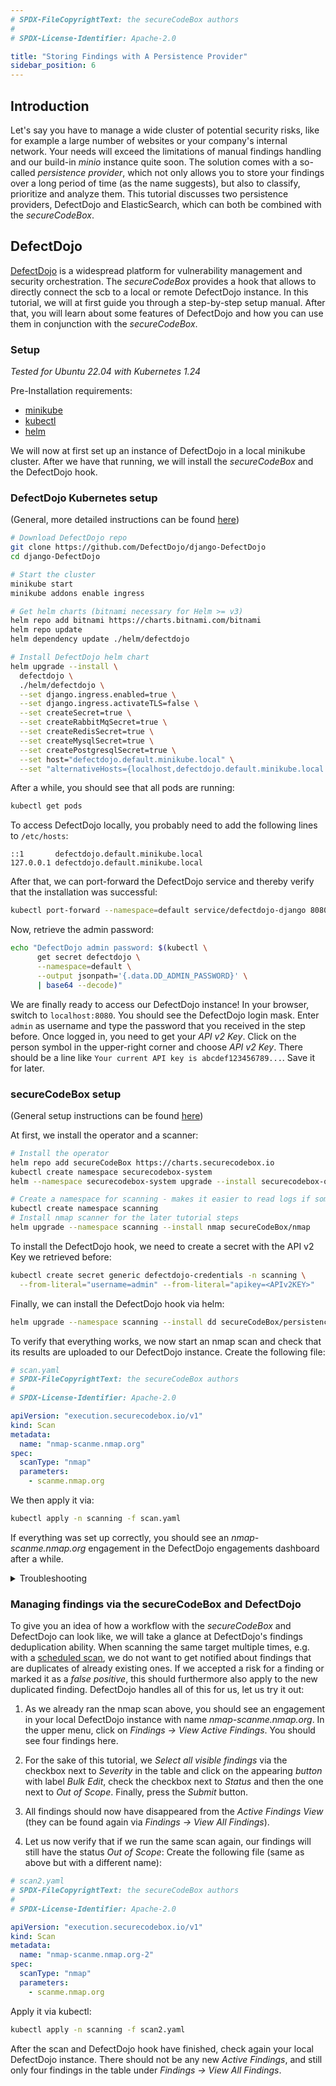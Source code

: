 ```yaml
---
# SPDX-FileCopyrightText: the secureCodeBox authors
#
# SPDX-License-Identifier: Apache-2.0

title: "Storing Findings with A Persistence Provider"
sidebar_position: 6
---
```


## Introduction 

Let's say you have to manage a wide cluster of potential security risks, like for example a large number of websites or
your company's internal network. Your needs will exceed the limitations of manual findings handling and our build-in
*minio* instance quite soon. The solution comes with a so-called *persistence provider*, which not only allows you
to store your findings over a long period of time (as the name suggests), but also to classify, prioritize and analyze 
them. This tutorial discusses two persistence providers, DefectDojo and ElasticSearch, which can both be combined with
the _secureCodeBox_.

## DefectDojo

[DefectDojo](https://github.com/DefectDojo/django-DefectDojo) is a widespread platform for vulnerability management
and security orchestration. The _secureCodeBox_ provides a hook that allows to directly connect the scb to a local
or remote DefectDojo instance. In this tutorial, we will at first guide you through a step-by-step setup manual.
After that, you will learn about some features of DefectDojo and how you can use them in conjunction with the
_secureCodeBox_.

### Setup
*Tested for Ubuntu 22.04 with Kubernetes 1.24*

Pre-Installation requirements:
* [minikube](https://kubernetes.io/de/docs/tasks/tools/install-minikube/)
* [kubectl](https://kubernetes.io/docs/tasks/tools/install-kubectl-linux/)
* [helm](https://helm.sh/docs/intro/install/)

We will now at first set up an instance of DefectDojo in a local minikube cluster. After we have that running,
we will install the _secureCodeBox_ and the DefectDojo hook.

### DefectDojo Kubernetes setup 
(General, more detailed instructions can be found [here](https://github.com/DefectDojo/django-DefectDojo/blob/dev/readme-docs/KUBERNETES.md))
```bash
# Download DefectDojo repo
git clone https://github.com/DefectDojo/django-DefectDojo
cd django-DefectDojo

# Start the cluster
minikube start
minikube addons enable ingress

# Get helm charts (bitnami necessary for Helm >= v3)
helm repo add bitnami https://charts.bitnami.com/bitnami
helm repo update
helm dependency update ./helm/defectdojo

# Install DefectDojo helm chart
helm upgrade --install \
  defectdojo \
  ./helm/defectdojo \
  --set django.ingress.enabled=true \
  --set django.ingress.activateTLS=false \
  --set createSecret=true \
  --set createRabbitMqSecret=true \
  --set createRedisSecret=true \
  --set createMysqlSecret=true \
  --set createPostgresqlSecret=true \
  --set host="defectdojo.default.minikube.local" \
  --set "alternativeHosts={localhost,defectdojo.default.minikube.local:8080,defectdojo-django.default.svc}"
```

After a while, you should see that all pods are running:
```bash
kubectl get pods
```

To access DefectDojo locally, you probably need to add the following lines to `/etc/hosts`:
```text
::1       defectdojo.default.minikube.local
127.0.0.1 defectdojo.default.minikube.local
```

After that, we can port-forward the DefectDojo service and thereby verify that the installation was successful:
```bash
kubectl port-forward --namespace=default service/defectdojo-django 8080:80
```

Now, retrieve the admin password:
```bash
echo "DefectDojo admin password: $(kubectl \
      get secret defectdojo \
      --namespace=default \
      --output jsonpath='{.data.DD_ADMIN_PASSWORD}' \
      | base64 --decode)"
```

We are finally ready to access our DefectDojo instance! In your browser, switch to `localhost:8080`. You should see
the DefectDojo login mask. Enter `admin` as username and type the password that you received in the step before.
Once logged in, you need to get your *API v2 Key*. Click on the person symbol in the upper-right corner and choose
*API v2 Key*. There should be a line like `Your current API key is abcdef123456789...`. Save it for later.

### secureCodeBox setup
(General setup instructions can be found [here](https://www.securecodebox.io/docs/getting-started/installation))

At first, we install the operator and a scanner:
```bash
# Install the operator
helm repo add secureCodeBox https://charts.securecodebox.io
kubectl create namespace securecodebox-system
helm --namespace securecodebox-system upgrade --install securecodebox-operator secureCodeBox/operator

# Create a namespace for scanning - makes it easier to read logs if something went wrong
kubectl create namespace scanning
# Install nmap scanner for the later tutorial steps
helm upgrade --namespace scanning --install nmap secureCodeBox/nmap
```

To install the DefectDojo hook, we need to create a secret with the API v2 Key we retrieved before:
```bash
kubectl create secret generic defectdojo-credentials -n scanning \
  --from-literal="username=admin" --from-literal="apikey=<APIv2KEY>"
```

Finally, we can install the DefectDojo hook via helm:
```bash
helm upgrade --namespace scanning --install dd secureCodeBox/persistence-defectdojo
```

To verify that everything works, we now start an nmap scan and check that its results are uploaded to our DefectDojo
instance. Create the following file:
```yaml
# scan.yaml
# SPDX-FileCopyrightText: the secureCodeBox authors
#
# SPDX-License-Identifier: Apache-2.0

apiVersion: "execution.securecodebox.io/v1"
kind: Scan
metadata:
  name: "nmap-scanme.nmap.org"
spec:
  scanType: "nmap"
  parameters:
    - scanme.nmap.org
```

We then apply it via:
```bash
kubectl apply -n scanning -f scan.yaml
```

If everything was set up correctly, you should see an *nmap-scanme.nmap.org* engagement in the DefectDojo engagements
dashboard after a while.

<details>
<summary>Troubleshooting</summary>
Connecting the scb and DefectDojo might sometimes be a bit tricky. The following tips might help in case that something
went wrong:
<ul>
<li> <b>Waiting:</b> It takes some time for the DefectDojo instance to come up. You might also have to refresh 
several times in order to connect to localhost:8080 after the port-forward.
</li>
<li> <b>Verbose logging:</b> You can view verbose output for everything in your cluster, 
for example via <a href="https://github.com/wercker/stern">stern</a>. 
For the following steps, 
you have to have <a href="https://krew.sigs.k8s.io/docs/user-guide/setup/install/#bash">krew</a> installed:
<br />
<code>
kubectl krew install stern <br />
# View all logs in default namespace: <br />
kubectl stern .* <br />
# View for a specific namespace <br />
kubectl stern .* --namespace scanning
</code>
</li>
<li> <b>Re-Installation of DefectDojo:</b> Node that if anything went wrong, and you have to re-install DefectDojo in the cluster,
the createSecret* flags in the values.yaml file of DefectDojo must not be set. 
You can find more 
details <a href="https://github.com/DefectDojo/django-DefectDojo/blob/dev/readme-docs/KUBERNETES.md#re-install-the-chart">here</a>.
</li>
<li> <b>Using a local instance of DefectDojo rather than Kubernetes</b>: If nothing helps, you still have the option
to run DefectDojo outside 
your cluster (instructions <a href="https://github.com/DefectDojo/django-DefectDojo#quick-start">here</a>). After that,
you can connect the DefectDojo hook treating it like a <i>remote</i> instance of DefectDojo. The helm install command
for the hook would look like this: <br />
<code>
# $YOURLOCALIP should look something like http://192.168.2.242:8080 <br />
helm upgrade --install persistence-defectdojo secureCodeBox/persistence-defectdojo \ <br />
    --set="defectdojo.url=$YOURLOCALIP"
</code>
</li>
</ul>
</details>

### Managing findings via the secureCodeBox and DefectDojo
To give you an idea of how a workflow with the _secureCodeBox_ and DefectDojo can look like, we will take a glance at
DefectDojo's findings deduplication ability. When scanning the same target multiple times, e.g. with a 
[scheduled scan](https://www.securecodebox.io/docs/how-tos/automatically-repeating-scans), we do not want to get 
notified about findings that are duplicates of already existing ones. If we accepted a risk for a finding or marked
it as a *false positive*, this should furthermore also apply to the new duplicated finding. DefectDojo handles all
of this for us, let us try it out:

1. As we already ran the nmap scan above, you should see an engagement in your local DefectDojo instance with name
*nmap-scanme.nmap.org*. In the upper menu, click on *Findings -> View Active Findings*. 
You should see four findings here.
2. For the sake of this tutorial, we *Select all visible findings* via the checkbox next to *Severity* in the table 
and click on the appearing *button* with label *Bulk Edit*, check the checkbox next to *Status* and then the one next to
*Out of Scope*. Finally, press the *Submit* button.
3. All findings should now have disappeared from the *Active Findings View* (they can be found again via 
*Findings -> View All Findings*).

4. Let us now verify that if we run the same scan again, our findings will still have the status *Out of Scope*:
Create the following file (same as above but with a different name):
```yaml
# scan2.yaml
# SPDX-FileCopyrightText: the secureCodeBox authors
#
# SPDX-License-Identifier: Apache-2.0

apiVersion: "execution.securecodebox.io/v1"
kind: Scan
metadata:
  name: "nmap-scanme.nmap.org-2"
spec:
  scanType: "nmap"
  parameters:
    - scanme.nmap.org
```

Apply it via kubectl:
```bash
kubectl apply -n scanning -f scan2.yaml
```

After the scan and DefectDojo hook have finished, check again your local DefectDojo instance. There should not be
any new *Active Findings*, and still only four findings in the table under *Findings -> View All Findings*. 
